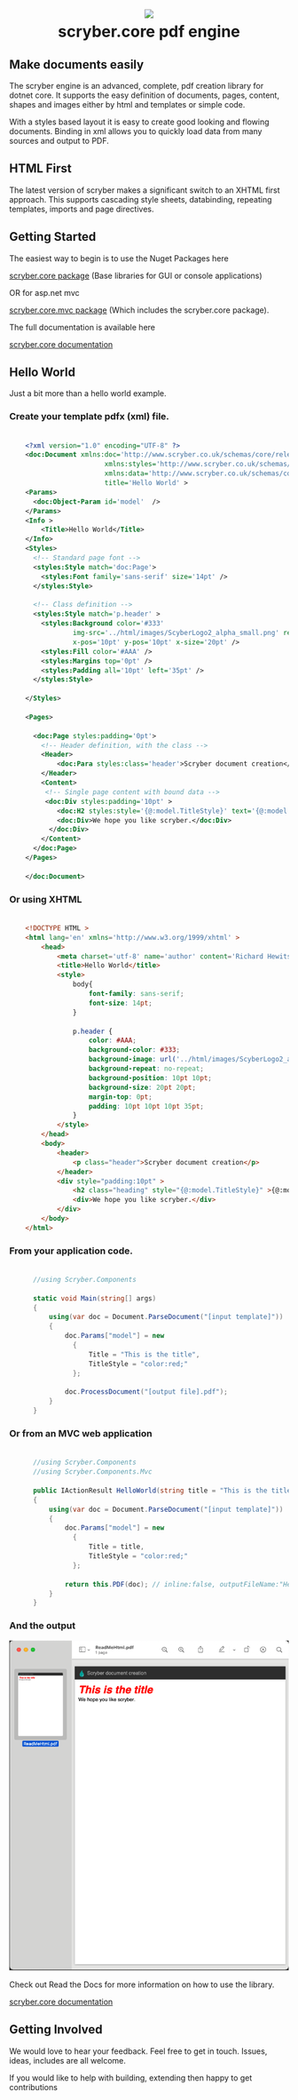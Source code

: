 <h1 align='center'>
    <img height='200' src='https://raw.githubusercontent.com/richard-scryber/scryber.core/master/ScyberLogo2_alpha_small.png'/>
    <br/>
    scryber.core pdf engine
</h1>

## Make documents easily

The scryber engine is an advanced, complete, pdf creation library for dotnet core. 
It supports the easy definition of documents, pages, content, shapes and images either by html and templates or simple code. 

With a styles based layout it is easy to create good looking and flowing documents. 
Binding in xml allows you to quickly load data from many sources and output to PDF.

## HTML First

The latest version of scryber makes a significant switch to an XHTML first approach.
This supports cascading style sheets, databinding, repeating templates, imports and page directives.

## Getting Started

The easiest way to begin is to use the Nuget Packages here

[scryber.core package](https://www.nuget.org/packages/scryber.core/)
(Base libraries for GUI or console applications)

OR for asp.net mvc

[scryber.core.mvc package](https://www.nuget.org/packages/scryber.core.mvc/)
(Which includes the scryber.core package).

The full documentation is available here

[scryber.core documentation](https://scrybercore.readthedocs.io/en/latest/)

## Hello World

Just a bit more than a hello world example.

### Create your template pdfx (xml) file.

```xml

    <?xml version="1.0" encoding="UTF-8" ?>
    <doc:Document xmlns:doc='http://www.scryber.co.uk/schemas/core/release/v1/Scryber.Components.xsd'
                        xmlns:styles='http://www.scryber.co.uk/schemas/core/release/v1/Scryber.Styles.xsd'
                        xmlns:data='http://www.scryber.co.uk/schemas/core/release/v1/Scryber.Data.xsd'
                        title='Hello World' >
    <Params>
      <doc:Object-Param id='model'  />
    </Params>
    <Info >
        <Title>Hello World</Title>
    </Info>
    <Styles>
      <!-- Standard page font -->
      <styles:Style match='doc:Page'>
        <styles:Font family='sans-serif' size='14pt' />
      </styles:Style>

      <!-- Class definition -->
      <styles:Style match='p.header' >
        <styles:Background color='#333'
                img-src='../html/images/ScyberLogo2_alpha_small.png' repeat='None' 
                x-pos='10pt' y-pos='10pt' x-size='20pt' />
        <styles:Fill color='#AAA' />
        <styles:Margins top='0pt' />
        <styles:Padding all='10pt' left='35pt' />
      </styles:Style>

    </Styles>

    <Pages>
  
      <doc:Page styles:padding='0pt'>
        <!-- Header definition, with the class -->
        <Header>
            <doc:Para styles:class='header'>Scryber document creation</doc:Para>
        </Header>
        <Content>
         <!-- Single page content with bound data -->
         <doc:Div styles:padding='10pt' >
            <doc:H2 styles:style='{@:model.TitleStyle}' text='{@:model.Title}' />
            <doc:Div>We hope you like scryber.</doc:Div>
          </doc:Div>
        </Content>
      </doc:Page>
    </Pages>

    </doc:Document>
```

### Or using XHTML

```html

    <!DOCTYPE HTML >
    <html lang='en' xmlns='http://www.w3.org/1999/xhtml' >
        <head>
            <meta charset='utf-8' name='author' content='Richard Hewitson' />
            <title>Hello World</title>
            <style>
                body{
                    font-family: sans-serif;
                    font-size: 14pt;
                }

                p.header {
                    color: #AAA;
                    background-color: #333;
                    background-image: url('../html/images/ScyberLogo2_alpha_small.png');
                    background-repeat: no-repeat;
                    background-position: 10pt 10pt;
                    background-size: 20pt 20pt;
                    margin-top: 0pt;
                    padding: 10pt 10pt 10pt 35pt;
                }
            </style>
        </head>
        <body>
            <header>
                <p class="header">Scryber document creation</p>
            </header>
            <div style="padding:10pt" >
                <h2 class="heading" style="{@:model.TitleStyle}" >{@:model.Title}</h2>
                <div>We hope you like scryber.</div>
            </div>
        </body>
    </html>

```

### From your application code.

```cs

      //using Scryber.Components

      static void Main(string[] args)
      {
          using(var doc = Document.ParseDocument("[input template]"))
          {
              doc.Params["model"] = new
                {
                    Title = "This is the title",
                    TitleStyle = "color:red;"
                };
              
              doc.ProcessDocument("[output file].pdf");
          }
      }
```

### Or from an MVC web application

```cs

      //using Scryber.Components
      //using Scryber.Components.Mvc

      public IActionResult HelloWorld(string title = "This is the title")
      {
          using(var doc = Document.ParseDocument("[input template]"))
          {
              doc.Params["model"] = new
                {
                    Title = title,
                    TitleStyle = "color:red;"
                };
              
              return this.PDF(doc); // inline:false, outputFileName:"HelloWorld.pdf"
          }
      }
```

### And the output

![Hello World Output](docs/images/helloworld.png)

Check out Read the Docs for more information on how to use the library.

[scryber.core documentation](https://scrybercore.readthedocs.io/en/latest/)


## Getting Involved

We would love to hear your feedback. Feel free to get in touch.
Issues, ideas, includes are all welcome.

If you would like to help with building, extending then happy to get contributions


